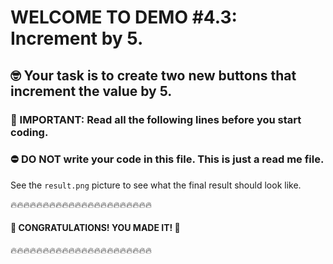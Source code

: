 # WELCOME TO DEMO #4.3: Increment by 5.

## 🤓️ Your task is to create two new buttons that increment the value by 5.

### 📢️ IMPORTANT: Read all the following lines before you start coding.

### ⛔️ DO NOT write your code in this file. This is just a read me file.

See the `result.png` picture to see what the final result should look like.


🔥🔥🔥🔥🔥🔥🔥🔥🔥🔥🔥🔥🔥🔥🔥🔥🔥🔥🔥🔥🔥🔥

#### 🎊️ CONGRATULATIONS! YOU MADE IT! 🎊️

🔥🔥🔥🔥🔥🔥🔥🔥🔥🔥🔥🔥🔥🔥🔥🔥🔥🔥🔥🔥🔥🔥
